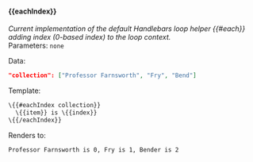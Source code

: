 #### \{{eachIndex}}
_Current implementation of the default Handlebars loop helper \{{#each}} adding index (0-based index) to the loop context._
<br>Parameters: `none`

Data:

```json
"collection": ["Professor Farnsworth", "Fry", "Bend"]
```
Template:

```html
\{{#eachIndex collection}}
  \{{item}} is \{{index}}
\{{/eachIndex}}
```

Renders to:

```
Professor Farnsworth is 0, Fry is 1, Bender is 2
```
